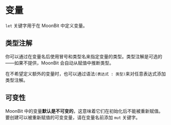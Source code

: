 # 变量

`let` 关键字用于在 MoonBit 中定义变量。

## 类型注解

你可以通过在变量名后使用冒号和类型名来指定变量的类型。类型注解是可选的——如果不提供，MoonBit 会自动从赋值中推断类型。

在不希望定义额外的变量时，也可以通过语法`(表达式 : 类型)`来对任意表达式添加类型注解。

## 可变性

MoonBit 中的变量**默认是不可变的**，这意味着它们在初始化后不能被重新赋值。要创建可以被重新赋值的可变变量，请在变量名前添加 `mut` 关键字。
